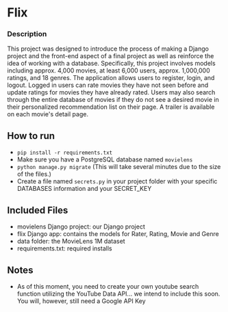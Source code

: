 # Flix

### Description
This project was designed to introduce the process of making a Django project and the front-end aspect of a final project as well as reinforce the idea of working with a database. Specifically, this project involves models including approx. 4,000 movies, at least 6,000 users, approx. 1,000,000 ratings, and 18 genres. The application allows users to register, login, and logout. Logged in users can rate movies they have not seen before and update ratings for movies they have already rated.  Users may also search through the entire database of movies if they do not see a desired movie in their personalized recommendation list on their page.  A trailer is available on each movie's detail page.   


## How to run
* ```pip install -r requirements.txt```
* Make sure you have a PostgreSQL database named ```movielens```
* ```python manage.py migrate``` (This will take several minutes due to the size of the files.)
* Create a file named ```secrets.py``` in your project folder with your specific DATABASES information and your SECRET_KEY


## Included Files
  - movielens Django project: our Django project
  - flix Django app: contains the models for Rater, Rating, Movie and Genre
  - data folder: the MovieLens 1M dataset
  - requirements.txt: required installs

## Notes
  - As of this moment, you need to create your own youtube search function utilizing the YouTube Data API... we intend to include this soon.  You will, however, still need a Google API Key
